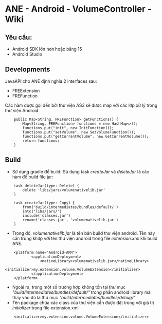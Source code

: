# ANE - Android - VolumeController - Wiki

## Yêu cầu:
* Android SDK lớn hơn hoặc bằng 15
* Android Studio 
 
## Developments
JavaAPI cho ANE định nghĩa 2 interfaces sau:
* FREExtension
* FREFunction

Các hàm được gọi đến bởi thư viện AS3 sẽ được map với các lớp xử lý trong thư viện Android
```
    public Map<String, FREFunction> getFunctions() {
        Map<String, FREFunction> functions = new HashMap<>();
        functions.put("init", new InitFunction());
        functions.put("setVolume", new SetVolumeFunction());
        functions.put("getCurrentVolume", new GetCurrentVolume());
        return functions;
    }
```

## Build
* Sử dụng gradle để build: Sử dụng task _createJar_ và _deleteJar_ là các hàm để build file jar:
```
    task deleteJar(type: Delete) {
        delete 'libs/jars/volumenativelib.jar'
    }

    task createJar(type: Copy) {
        from('build/intermediates/bundles/default/')
        into('libs/jars/')
        include('classes.jar')
        rename('classes.jar', 'volumenativelib.jar')
    }
```
* Trong đó, _volumenativelib.jar_ là tên bản build thư viện android. Tên này cần trùng khớp với tên thư viện android trong file _extension.xml_ khi build ANE.
```
    <platform name="Android-ARM">
            <applicationDeployment>
                <nativeLibrary>volumenativelib.jar</nativeLibrary>
                <initializer>my.extension.volume.VolumeExtension</initializer>
            </applicationDeployment> 
    </platform>
```
* Ngoài ra, trong một số trường hợp không tồn tại thư mục _"build/intermediates/bundles/default/"_ trong phần android library mà thay vào đó là thư mục _"build/intermediates/bundles/debug/"_
* Tên package chứa các class của thư viện cần được đặt trùng với giá trị _initializer_ trong file extension.xml
```
    <initializer>my.extension.volume.VolumeExtension</initializer>
```
